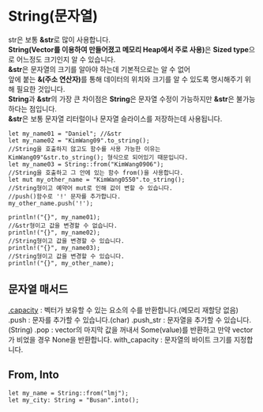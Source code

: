 # String(문자열)

<p>
str은 보통 <b>&str</b>로 많이 사용합니다.<br>
<b>String(Vector를 이용하여 만들어졌고 메모리 Heap에서 주로 사용)</b>은 <b>Sized type</b>으로 어느정도 크기인지 알 수 있습니다.<br>
<b>&str</b>은 문자열의 크기를 알아야 하는데 기본적으로는 알 수 없어<br>
앞에 붙는 <b>&(주소 연산자)</b>를 통해 데이터의 위치와 크기를 알 수 있도록 명시해주기 위해 필요한 것입니다.<br>
<b>String</b>과 <b>&str</b>의 가장 큰 차이점은 <b>String</b>은 문자열 수정이 가능하지만 <b>&str</b>은 불가능하다는 점입니다.<br>
<b>&str</b>은 보통 문자열 리터럴이나 문자열 슬라이스를 저장하는데 사용됩니다.
</p>

    let my_name01 = "Daniel"; //&str
    let my_name02 = "KimWang09".to_string(); 
    //String을 호출하지 않고도 함수를 사용 가능한 이유는 KimWang09"&str.to_string(); 형식으로 되어있기 때문입니다.
    let my_name03 = String::from("KimWang0906"); 
    //String을 호출하고 그 안에 있는 함수 from()을 사용합니다.
    let mut my_other_name = "KimWang0550".to_string();
    //String형이고 예약어 mut로 인해 값이 변할 수 있습니다.
    //push()함수로 '!' 문자를 추가합니다.
    my_other_name.push('!');

    println!("{}", my_name01);
    //&str형이고 값을 변경할 수 없습니다.
    println!("{}", my_name02);
    //String형이고 값을 변경할 수 있습니다.
    println!("{}", my_name03);
    //String형이고 값을 변경할 수 있습니다.
    println!("{}", my_other_name);

## 문자열 매서드

[.capacity](https://yonmy.com/archives/43)
      : 벡터가 보유할 수 있는 요소의 수를 반환합니다.(메모리 재할당 없음)
    .push
      : 문자를 추가할 수 있습니다.(char)
    .push_str
      : 문자열을 추가할 수 있습니다.(String)
    .pop
      : vector의 마지막 값을 꺼내서 Some(value)를 반환하고
        만약 vector가 비었을 경우 None을 반환합니다.
    with_capacity
      : 문자열의 바이트 크기를 지정합니다.

## From, Into

    let my_name = String::from("lmj");
    let my_city: String = "Busan".into();
